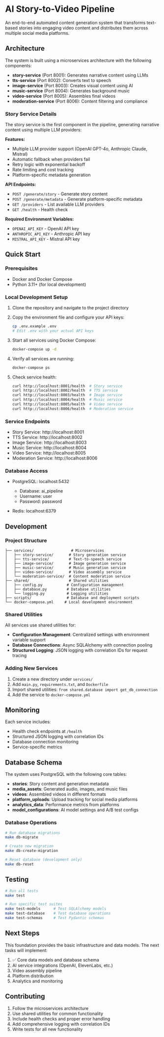 # AI Story-to-Video Pipeline

An end-to-end automated content generation system that transforms text-based stories into engaging video content and distributes them across multiple social media platforms.

## Architecture

The system is built using a microservices architecture with the following components:

- **story-service** (Port 8001): Generates narrative content using LLMs
- **tts-service** (Port 8002): Converts text to speech
- **image-service** (Port 8003): Creates visual content using AI
- **music-service** (Port 8004): Generates background music
- **video-service** (Port 8005): Assembles final videos
- **moderation-service** (Port 8006): Content filtering and compliance

### Story Service Details

The story service is the first component in the pipeline, generating narrative content using multiple LLM providers:

**Features:**
- Multiple LLM provider support (OpenAI GPT-4o, Anthropic Claude, Mistral)
- Automatic fallback when providers fail
- Retry logic with exponential backoff
- Rate limiting and cost tracking
- Platform-specific metadata generation

**API Endpoints:**
- `POST /generate/story` - Generate story content
- `POST /generate/metadata` - Generate platform-specific metadata
- `GET /providers` - List available LLM providers
- `GET /health` - Health check

**Required Environment Variables:**
- `OPENAI_API_KEY` - OpenAI API key
- `ANTHROPIC_API_KEY` - Anthropic API key  
- `MISTRAL_API_KEY` - Mistral API key

## Quick Start

### Prerequisites

- Docker and Docker Compose
- Python 3.11+ (for local development)

### Local Development Setup

1. Clone the repository and navigate to the project directory

2. Copy the environment file and configure your API keys:
   ```bash
   cp .env.example .env
   # Edit .env with your actual API keys
   ```

3. Start all services using Docker Compose:
   ```bash
   docker-compose up -d
   ```

4. Verify all services are running:
   ```bash
   docker-compose ps
   ```

5. Check service health:
   ```bash
   curl http://localhost:8001/health  # Story service
   curl http://localhost:8002/health  # TTS service
   curl http://localhost:8003/health  # Image service
   curl http://localhost:8004/health  # Music service
   curl http://localhost:8005/health  # Video service
   curl http://localhost:8006/health  # Moderation service
   ```

### Service Endpoints

- Story Service: http://localhost:8001
- TTS Service: http://localhost:8002
- Image Service: http://localhost:8003
- Music Service: http://localhost:8004
- Video Service: http://localhost:8005
- Moderation Service: http://localhost:8006

### Database Access

- PostgreSQL: localhost:5432
  - Database: ai_pipeline
  - Username: user
  - Password: password

- Redis: localhost:6379

## Development

### Project Structure

```
├── services/                 # Microservices
│   ├── story-service/       # Story generation service
│   ├── tts-service/         # Text-to-speech service
│   ├── image-service/       # Image generation service
│   ├── music-service/       # Music generation service
│   ├── video-service/       # Video assembly service
│   └── moderation-service/  # Content moderation service
├── shared/                  # Shared utilities
│   ├── config.py           # Configuration management
│   ├── database.py         # Database utilities
│   └── logging.py          # Logging utilities
├── scripts/                # Database and deployment scripts
└── docker-compose.yml     # Local development environment
```

### Shared Utilities

All services use shared utilities for:

- **Configuration Management**: Centralized settings with environment variable support
- **Database Connections**: Async SQLAlchemy with connection pooling
- **Structured Logging**: JSON logging with correlation IDs for request tracing

### Adding New Services

1. Create a new directory under `services/`
2. Add `main.py`, `requirements.txt`, and `Dockerfile`
3. Import shared utilities: `from shared.database import get_db_connection`
4. Add the service to `docker-compose.yml`

## Monitoring

Each service includes:

- Health check endpoints at `/health`
- Structured JSON logging with correlation IDs
- Database connection monitoring
- Service-specific metrics

## Database Schema

The system uses PostgreSQL with the following core tables:

- **stories**: Story content and generation metadata
- **media_assets**: Generated audio, images, and music files
- **videos**: Assembled videos in different formats
- **platform_uploads**: Upload tracking for social media platforms
- **analytics_data**: Performance metrics from platforms
- **model_configurations**: AI model settings and A/B test configs

### Database Operations

```bash
# Run database migrations
make db-migrate

# Create new migration
make db-create-migration

# Reset database (development only)
make db-reset
```

## Testing

```bash
# Run all tests
make test

# Run specific test suites
make test-models      # Test SQLAlchemy models
make test-database    # Test database operations
make test-schemas     # Test Pydantic schemas
```

## Next Steps

This foundation provides the basic infrastructure and data models. The next tasks will implement:

1. ✅ Core data models and database schema
2. AI service integrations (OpenAI, ElevenLabs, etc.)
3. Video assembly pipeline
4. Platform distribution
5. Analytics and monitoring

## Contributing

1. Follow the microservices architecture
2. Use shared utilities for common functionality
3. Include health checks and proper error handling
4. Add comprehensive logging with correlation IDs
5. Write tests for all new functionality